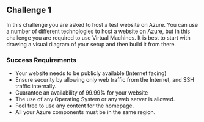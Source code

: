 ## Challenge 1
In this challenge you are asked to host a test website on Azure. You can use a number of different technologies to host a website on Azure, but in this challenge you are required to use Virtual Machines. It is best to start with drawing a visual diagram of your setup and then build it from there.  
### Success Requirements
- Your website needs to be publicly available (Internet facing)
- Ensure security by allowing only web traffic from the Internet, and SSH traffic internally. 
- Guarantee an availability of 99.99% for your website
- The use of any Operating System or any web server is allowed.
- Feel free to use any content for the homepage. 
- All your Azure components must be in the same region. 